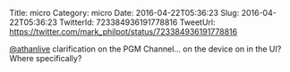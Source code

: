 Title: micro
Category: micro
Date: 2016-04-22T05:36:23
Slug: 2016-04-22T05:36:23
TwitterId: 723384936191778816
TweetUrl: https://twitter.com/mark_philpot/status/723384936191778816

[@athanlive](https://twitter.com/athanlive) clarification on the PGM Channel... on the device on in the UI? Where specifically?